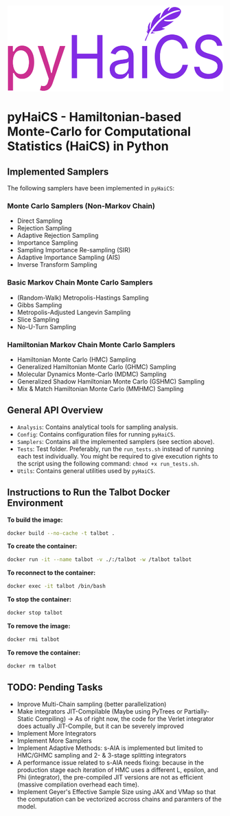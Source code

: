 <div align=center>
    <img src="docs/source/static/logo.svg" alt="pyHaiCS Logo" height="200">
</div>

# pyHaiCS - Hamiltonian-based Monte-Carlo for Computational Statistics (HaiCS) in Python

## Implemented Samplers
The following samplers have been implemented in `pyHaiCS`:
### Monte Carlo Samplers (Non-Markov Chain)
- Direct Sampling
- Rejection Sampling
- Adaptive Rejection Sampling
- Importance Sampling
- Sampling Importance Re-sampling (SIR)
- Adaptive Importance Sampling (AIS)
- Inverse Transform Sampling
### Basic Markov Chain Monte Carlo Samplers
- (Random-Walk) Metropolis-Hastings Sampling
- Gibbs Sampling
- Metropolis-Adjusted Langevin Sampling
- Slice Sampling
- No-U-Turn Sampling
### Hamiltonian Markov Chain Monte Carlo Samplers
- Hamiltonian Monte Carlo (HMC) Sampling
- Generalized Hamiltonian Monte Carlo (GHMC) Sampling
- Molecular Dynamics Monte-Carlo (MDMC) Sampling
- Generalized Shadow Hamiltonian Monte Carlo (GSHMC) Sampling
- Mix & Match Hamiltonian Monte Carlo (MMHMC) Sampling

## General API Overview
- `Analysis`: Contains analytical tools for sampling analysis.
- `Config`: Contains configuration files for running `pyHaiCS`.
- `Samplers`: Contains all the implemented samplers (see section above).
- `Tests`: Test folder. Preferably, run the `run_tests.sh` instead of running each test individually. You might be required to give execution rights to the script using the following command: `chmod +x run_tests.sh`.
- `Utils`: Contains general utilities used by `pyHaiCS`.

## Instructions to Run the Talbot Docker Environment

**To build the image:**
```bash
docker build --no-cache -t talbot .
```

**To create the container:**
```bash
docker run -it --name talbot -v ./:/talbot -w /talbot talbot
```

**To reconnect to the container:**
```bash
docker exec -it talbot /bin/bash
```

**To stop the container:**
```bash
docker stop talbot
```

**To remove the image:**
```bash
docker rmi talbot
```

**To remove the container:**
```bash
docker rm talbot
```

## TODO: Pending Tasks

* Improve Multi-Chain sampling (better parallelization)
* Make integrators JIT-Compilable (Maybe using PyTrees or Partially-Static Compiling) -> As of right now, the code for the Verlet integrator does actually JIT-Compile, but it can be severely improved
* Implement More Integrators
* Implement More Samplers
* Implement Adaptive Methods: s-AIA is implemented but limited to HMC/GHMC sampling and 2- & 3-stage splitting integrators
* A performance issue related to s-AIA needs fixing: because in the production stage each iteration of HMC uses a different L, epsilon, and Phi (integrator), the pre-compiled JIT versions are not as efficient (massive compilation overhead each time).
* Implement Geyer's Effective Sample Size using JAX and VMap so that the computation can be vectorized accross chains and paramters of the model.
